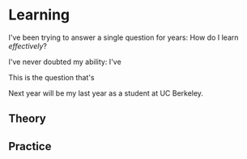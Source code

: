 # Learning

I've been trying to answer a single question for years:
How do I learn *effectively*?

I've never doubted my ability: I've 

This is the question that's 

Next year will be my last year as a student at UC Berkeley.


## Theory


## Practice

<!--stackedit_data:
eyJoaXN0b3J5IjpbNzQyMzAwMDg4LDk1NjY5MjYwNF19
-->
